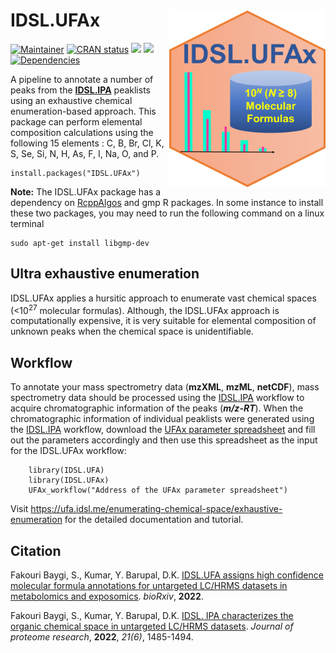 # IDSL.UFAx<img src='UFAx_educational_files/Figures/IDSL.UFAx-logo.png' width="250px" align="right" />

<!-- badges: start -->
[![Maintainer](https://img.shields.io/badge/maintainer-Sadjad_Fakouri_Baygi-blue)](https://github.com/sajfb)
[![CRAN status](https://www.r-pkg.org/badges/version/IDSL.UFAx)](https://cran.r-project.org/package=IDSL.UFAx)
![](http://cranlogs.r-pkg.org/badges/IDSL.UFAx?color=orange)
![](http://cranlogs.r-pkg.org/badges/grand-total/IDSL.UFAx?color=brightgreen)
[![Dependencies](https://tinyverse.netlify.com/badge/IDSL.UFAx)](https://cran.r-project.org/package=IDSL.UFAx)
<!-- badges: end -->

A pipeline to annotate a number of peaks from the [**IDSL.IPA**](https://github.com/idslme/IDSL.IPA) peaklists using an exhaustive chemical enumeration-based approach. This package can perform elemental composition calculations using the following 15 elements : C, B, Br, Cl, K, S, Se, Si, N, H, As, F, I, Na, O, and P.

	install.packages("IDSL.UFAx")


**Note:** The IDSL.UFAx package has a dependency on [RcppAlgos](https://github.com/jwood000/RcppAlgos) and gmp R packages. In some instance to install these two packages, you may need to run the following command on a linux terminal

	sudo apt-get install libgmp-dev

## Ultra exhaustive enumeration
IDSL.UFAx applies a hursitic approach to enumerate vast chemical spaces (<10<sup>27</sup> molecular formulas). Although, the IDSL.UFAx approach is computationally expensive, it is very suitable for elemental composition of unknown peaks when the chemical space is unidentifiable.

## Workflow
To annotate your mass spectrometry data (**mzXML**, **mzML**, **netCDF**), mass spectrometry data should be processed using the [IDSL.IPA](https://github.com/idslme/IDSL.IPA) workflow to acquire chromatographic information of the peaks (***m/z-RT***). When the chromatographic information of individual peaklists were generated using the [IDSL.IPA](https://github.com/idslme/IDSL.IPA) workflow, download the [UFAx parameter spreadsheet](https://raw.githubusercontent.com/idslme/IDSL.UFAx/main/UFAx_parameters.xlsx) and fill out the parameters accordingly and then use this spreadsheet as the input for the IDSL.UFAx workflow:

		library(IDSL.UFA)
		library(IDSL.UFAx)
		UFAx_workflow("Address of the UFAx parameter spreadsheet")

Visit https://ufa.idsl.me/enumerating-chemical-space/exhaustive-enumeration for the detailed documentation and tutorial.

## Citation
Fakouri Baygi, S., Kumar, Y. Barupal, D.K. [IDSL.UFA assigns high confidence molecular formula annotations for untargeted LC/HRMS datasets in metabolomics and exposomics](https://www.biorxiv.org/content/10.1101/2022.02.02.478834v1.article-info). *bioRxiv*, **2022**.


Fakouri Baygi, S., Kumar, Y. Barupal, D.K. [IDSL. IPA characterizes the organic chemical space in untargeted LC/HRMS datasets](https://pubs.acs.org/doi/10.1021/acs.jproteome.2c00120). *Journal of proteome research*, **2022**, *21(6)*, 1485-1494.